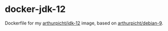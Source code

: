 # docker-jdk-12

Dockerfile for my [arthurpicht/jdk-12](https://cloud.docker.com/u/arthurpicht/repository/docker/arthurpicht/jdk-12)
image, based on
[arthurpicht/debian-9](https://cloud.docker.com/u/arthurpicht/repository/docker/arthurpicht/debian-9).
